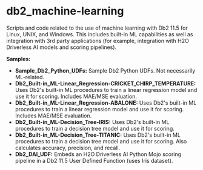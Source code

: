 # db2_machine-learning
Scripts and code related to the use of machine learning with Db2 11.5 for Linux, UNIX, and Windows. This includes built-in ML capabilities as well as integration with 3rd party applications (for example, integration with H2O Driverless AI models and scoring pipelines).

**Samples:**
- **Sample_Db2_Python_UDFs:** Sample Db2 Python UDFs. Not necessarily ML-related.
- **Db2_Built-in_ML-Linear_Regression-CRICKET_CHIRP_TEMPERATURE:** Uses Db2's built-in ML procedures to train a linear regression model and use it for scoring. Includes MAE/MSE evaluation.
- **Db2_Built-in_ML-Linear_Regression-ABALONE:** Uses Db2's built-in ML procedures to train a linear regression model and use it for scoring. Includes MAE/MSE evaluation.
- **Db2_Built-in_ML-Decision_Tree-IRIS:** Uses Db2's built-in ML procedures to train a decision tree model and use it for scoring.
- **Db2_Built-in_ML-Decision_Tree-TITANIC:** Uses Db2's built-in ML procedures to train a decision tree model and use it for scoring. Also calculates accuracy, precision, and recall.
- **Db2_DAI_UDF:** Embeds an H2O Driverless AI Python Mojo scoring pipeline in a Db2 11.5 User Defined Function (uses Iris dataset).
